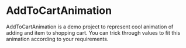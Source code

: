 # AddToCartAnimation

AddToCartAnimation is a demo project to represent cool animation of adding and item to shopping cart. You can trick through values to fit this animation according to your requirements.
